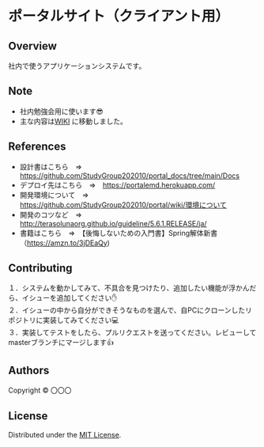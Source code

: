 ポータルサイト（クライアント用）
======================

## Overview  
社内で使うアプリケーションシステムです。

Note
-------
- 社内勉強会用に使います:sunglasses:  
- 主な内容は[WIKI](https://github.com/StudyGroup202010/portal/wiki ) に移動しました。

References
-------
* 設計書はこちら　⇒　https://github.com/StudyGroup202010/portal_docs/tree/main/Docs
* デプロイ先はこちら　⇒　https://portalemd.herokuapp.com/
* 開発環境について　⇒　https://github.com/StudyGroup202010/portal/wiki/環境について
* 開発のコツなど　⇒　<http://terasolunaorg.github.io/guideline/5.6.1.RELEASE/ja/>  
* 書籍はこちら　⇒　【後悔しないための入門書】Spring解体新書（https://amzn.to/3jDEaQy)  

Contributing
-------
１．システムを動かしてみて、不具合を見つけたり、追加したい機能が浮かんだら、イシューを追加してください:hand:  
２．イシューの中から自分ができそうなものを選んで、自PCにクローンしたリポジトリに実装してみてください:computer:   
３．実装してテストをしたら、プルリクエストを送ってください。レビューしてmasterブランチにマージします:thumbsup:  


Authors
----------
Copyright &copy; 〇〇〇
  
License
----------
Distributed under the [MIT License][mit].
 
[MIT]: http://www.opensource.org/licenses/mit-license.php
